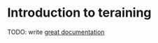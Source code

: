 # Introduction to teraining

TODO: write [great documentation](http://jacobian.org/writing/what-to-write/)

